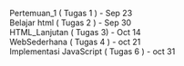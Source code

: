 Pertemuan_1 ( Tugas 1 ) - Sep 23 
<br>
Belajar html ( Tugas 2 ) - Sep 30
<br>
HTML_Lanjutan ( Tugas 3) - Oct 14
<br>
WebSederhana ( Tugas 4 ) - oct 21
<br>
Implementasi JavaScript ( Tugas 6 ) - oct 31
